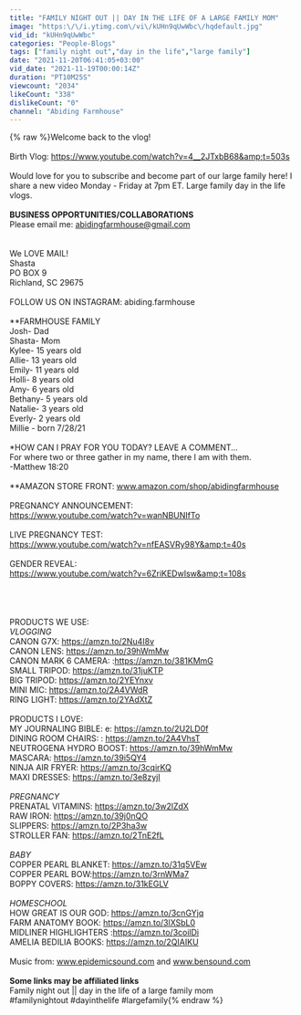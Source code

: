 ```yaml
---
title: "FAMILY NIGHT OUT || DAY IN THE LIFE OF A LARGE FAMILY MOM"
image: "https:\/\/i.ytimg.com\/vi\/kUHn9qUwWbc\/hqdefault.jpg"
vid_id: "kUHn9qUwWbc"
categories: "People-Blogs"
tags: ["family night out","day in the life","large family"]
date: "2021-11-20T06:41:05+03:00"
vid_date: "2021-11-19T00:00:14Z"
duration: "PT10M25S"
viewcount: "2034"
likeCount: "338"
dislikeCount: "0"
channel: "Abiding Farmhouse"
---
```

{% raw %}Welcome back to the vlog! <br /><br />Birth Vlog: <a rel="nofollow" target="blank" href="https://www.youtube.com/watch?v=4__2JTxbB68&amp;t=503s">https://www.youtube.com/watch?v=4__2JTxbB68&amp;t=503s</a><br /><br />Would love for you to subscribe and become part of our large family here! I share a new video Monday - Friday at 7pm ET.  Large family day in the life vlogs. <br /><br />**BUSINESS OPPORTUNITIES/COLLABORATIONS**<br />Please email me: abidingfarmhouse@gmail.com<br /><br /><br />We LOVE MAIL! <br />Shasta<br />PO BOX 9<br />Richland, SC 29675<br /><br />FOLLOW US ON INSTAGRAM: abiding.farmhouse <br /><br />**FARMHOUSE FAMILY <br />Josh- Dad<br />Shasta- Mom<br />Kylee- 15 years old<br />Allie- 13 years old<br />Emily- 11 years old<br />Holli- 8 years old<br />Amy- 6 years old<br />Bethany- 5 years old<br />Natalie- 3 years old<br />Everly- 2 years old<br />Millie - born 7/28/21<br /><br />*HOW CAN I PRAY FOR YOU TODAY? LEAVE A COMMENT...<br />For where two or three gather in my name, there I am with them.<br />-Matthew 18:20<br /><br />**AMAZON STORE FRONT: www.amazon.com/shop/abidingfarmhouse<br /><br />PREGNANCY ANNOUNCEMENT: <br /><a rel="nofollow" target="blank" href="https://www.youtube.com/watch?v=wanNBUNIfTo">https://www.youtube.com/watch?v=wanNBUNIfTo</a><br /><br />LIVE PREGNANCY TEST:<br /> <a rel="nofollow" target="blank" href="https://www.youtube.com/watch?v=nfEASVRy98Y&amp;t=40s">https://www.youtube.com/watch?v=nfEASVRy98Y&amp;t=40s</a><br /><br />GENDER REVEAL: <br /><a rel="nofollow" target="blank" href="https://www.youtube.com/watch?v=6ZriKEDwIsw&amp;t=108s">https://www.youtube.com/watch?v=6ZriKEDwIsw&amp;t=108s</a><br /><br /><br /><br /><br />PRODUCTS WE USE:<br />*VLOGGING*<br />CANON G7X: <a rel="nofollow" target="blank" href="https://amzn.to/2Nu4I8v">https://amzn.to/2Nu4I8v</a><br />CANON LENS: <a rel="nofollow" target="blank" href="https://amzn.to/39hWmMw">https://amzn.to/39hWmMw</a><br />CANON MARK 6 CAMERA: :<a rel="nofollow" target="blank" href="https://amzn.to/381KMmG">https://amzn.to/381KMmG</a><br />SMALL TRIPOD:  <a rel="nofollow" target="blank" href="https://amzn.to/31juKTP">https://amzn.to/31juKTP</a><br />BIG TRIPOD:  <a rel="nofollow" target="blank" href="https://amzn.to/2YEYnxv">https://amzn.to/2YEYnxv</a><br />MINI MIC:  <a rel="nofollow" target="blank" href="https://amzn.to/2A4VWdR">https://amzn.to/2A4VWdR</a><br />RING LIGHT:  <a rel="nofollow" target="blank" href="https://amzn.to/2YAdXtZ">https://amzn.to/2YAdXtZ</a><br /><br />PRODUCTS I LOVE:<br />MY JOURNALING BIBLE: e: <a rel="nofollow" target="blank" href="https://amzn.to/2U2LD0f">https://amzn.to/2U2LD0f</a><br />DINING ROOM CHAIRS: : <a rel="nofollow" target="blank" href="https://amzn.to/2A4VhsT">https://amzn.to/2A4VhsT</a><br />NEUTROGENA HYDRO BOOST: <a rel="nofollow" target="blank" href="https://amzn.to/39hWmMw">https://amzn.to/39hWmMw</a><br />MASCARA:  <a rel="nofollow" target="blank" href="https://amzn.to/39i5QY4">https://amzn.to/39i5QY4</a><br />NINJA AIR FRYER: <a rel="nofollow" target="blank" href="https://amzn.to/3cqirKQ">https://amzn.to/3cqirKQ</a><br />MAXI DRESSES:  <a rel="nofollow" target="blank" href="https://amzn.to/3e8zyjI">https://amzn.to/3e8zyjI</a><br /><br />*PREGNANCY*<br />PRENATAL VITAMINS: <a rel="nofollow" target="blank" href="https://amzn.to/3w2lZdX">https://amzn.to/3w2lZdX</a><br />RAW IRON:  <a rel="nofollow" target="blank" href="https://amzn.to/39j0nQO">https://amzn.to/39j0nQO</a><br />SLIPPERS:  <a rel="nofollow" target="blank" href="https://amzn.to/2P3ha3w">https://amzn.to/2P3ha3w</a><br />STROLLER FAN: <a rel="nofollow" target="blank" href="https://amzn.to/2TnE2fL">https://amzn.to/2TnE2fL</a><br /> <br />*BABY*<br />COPPER PEARL BLANKET: <a rel="nofollow" target="blank" href="https://amzn.to/31q5VEw">https://amzn.to/31q5VEw</a><br />COPPER PEARL BOW:<a rel="nofollow" target="blank" href="https://amzn.to/3rnWMa7">https://amzn.to/3rnWMa7</a><br />BOPPY COVERS: <a rel="nofollow" target="blank" href="https://amzn.to/31kEGLV">https://amzn.to/31kEGLV</a><br /><br />*HOMESCHOOL*<br />HOW GREAT IS OUR GOD: <a rel="nofollow" target="blank" href="https://amzn.to/3cnGYjq">https://amzn.to/3cnGYjq</a><br />FARM ANATOMY BOOK: <a rel="nofollow" target="blank" href="https://amzn.to/3lXSbL0">https://amzn.to/3lXSbL0</a><br />MIDLINER HIGHLIGHTERS :<a rel="nofollow" target="blank" href="https://amzn.to/3coilDi">https://amzn.to/3coilDi</a><br />AMELIA BEDILIA BOOKS: <a rel="nofollow" target="blank" href="https://amzn.to/2QIAIKU">https://amzn.to/2QIAIKU</a><br /><br />Music from: www.epidemicsound.com and www.bensound.com <br /><br />**Some links may be affiliated links**<br />Family night out || day in the life of a large family mom<br />#familynightout #dayinthelife #largefamily{% endraw %}

